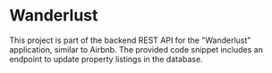 # Wanderlust
This project is part of the backend REST API for the "Wanderlust" application, similar to Airbnb. The provided code snippet includes an endpoint to update property listings in the database.

